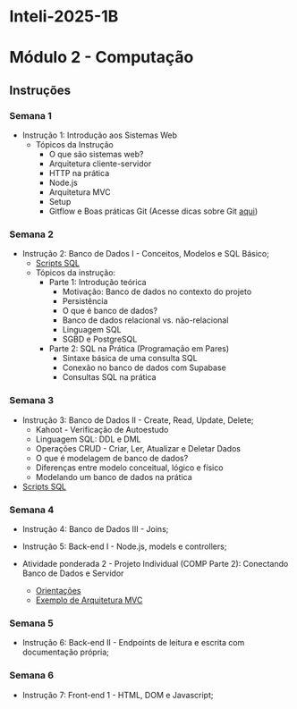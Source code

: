 # Inteli-2025-1B

# Módulo 2 - Computação

## Instruções
### Semana 1
- Instrução 1: Introdução aos Sistemas Web
  - Tópicos da Instrução
    - O que são sistemas web?
    - Arquitetura cliente-servidor
    - HTTP na prática
    - Node.js
    - Arquitetura MVC
    - Setup
    - Gitflow e Boas práticas Git (Acesse dicas sobre Git [aqui](https://github.com/kterra/Inteli-2024-1B/blob/main/materiais/dicas-git/README.md))


### Semana 2
- Instrução 2: Banco de Dados I - Conceitos, Modelos e SQL Básico;
  - [Scripts SQL](https://github.com/kterra/Inteli-2025-1B/tree/main/semana02/schema_bd.sql)
  - Tópicos da instrução:
    - Parte 1: Introdução teórica
      - Motivação: Banco de dados no contexto do projeto
      - Persistência
      - O que é banco de dados?
      - Banco de dados relacional vs. não-relacional
      - Linguagem SQL
      - SGBD e PostgreSQL
    - Parte 2: SQL na Prática (Programação em Pares)
      - Sintaxe básica de uma consulta SQL
      - Conexão no banco de dados com Supabase
      - Consultas SQL na prática


### Semana 3
- Instrução 3: Banco de Dados II - Create, Read, Update, Delete;
    - Kahoot - Verificação de Autoestudo
    - Linguagem SQL: DDL e DML
    - Operações CRUD - Criar, Ler, Atualizar e Deletar Dados
    - O que é modelagem de banco de dados?
    - Diferenças entre modelo conceitual, lógico e físico
    - Modelando um banco de dados na prática
- [Scripts SQL](https://github.com/kterra/Inteli-2025-1B/tree/main/semana03/praticaCRUD.sql)


### Semana 4
- Instrução 4: Banco de Dados III - Joins; 

- Instrução 5: Back-end I - Node.js, models e controllers;

- Atividade ponderada 2 - Projeto Individual (COMP Parte 2): Conectando Banco de Dados e Servidor
    - [Orientações](https://github.com/InteliContent/ponderadaM2-B/blob/main/Comp_Ponderada2.md)
    - [Exemplo de Arquitetura MVC](https://github.com/kterra/Inteli-2024-1B/blob/main/materiais/ponderada-2/README.md)

### Semana 5
- Instrução 6: Back-end II - Endpoints de leitura e escrita com documentação própria;

### Semana 6
- Instrução 7: Front-end 1 - HTML, DOM e Javascript;

 